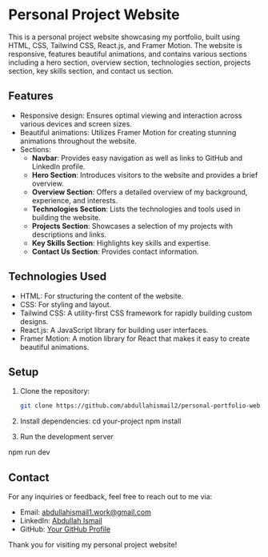 # Personal Project Website

This is a personal project website showcasing my portfolio, built using HTML, CSS, Tailwind CSS, React.js, and Framer Motion. The website is responsive, features beautiful animations, and contains various sections including a hero section, overview section, technologies section, projects section, key skills section, and contact us section.

## Features

- Responsive design: Ensures optimal viewing and interaction across various devices and screen sizes.
- Beautiful animations: Utilizes Framer Motion for creating stunning animations throughout the website.
- Sections:
  - **Navbar**: Provides easy navigation as well as links to GitHub and LinkedIn profile.
  - **Hero Section**: Introduces visitors to the website and provides a brief overview.
  - **Overview Section**: Offers a detailed overview of my background, experience, and interests.
  - **Technologies Section**: Lists the technologies and tools used in building the website.
  - **Projects Section**: Showcases a selection of my projects with descriptions and links.
  - **Key Skills Section**: Highlights key skills and expertise.
  - **Contact Us Section**: Provides contact information.

## Technologies Used

- HTML: For structuring the content of the website.
- CSS: For styling and layout.
- Tailwind CSS: A utility-first CSS framework for rapidly building custom designs.
- React.js: A JavaScript library for building user interfaces.
- Framer Motion: A motion library for React that makes it easy to create beautiful animations.

## Setup

1. Clone the repository:

   ```bash
   git clone https://github.com/abdullahismail2/personal-portfolio-website
   ```

2. Install dependencies:
   cd your-project
   npm install

3. Run the development server

npm run dev

## Contact

For any inquiries or feedback, feel free to reach out to me via:

- Email: [abdullahismail1.work@gmail.com](mailto:your.email@example.com)
- LinkedIn: [Abdullah Ismail ](https://www.linkedin.com/in/abdullahismail-profile)
- GitHub: [Your GitHub Profile](https://github.com/abdullahismail2)

Thank you for visiting my personal project website!

